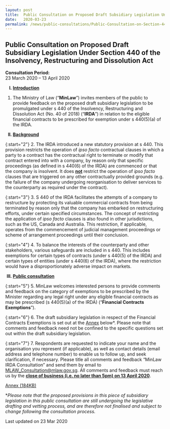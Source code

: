 ```yaml
---
layout: post
title:  Public Consultation on Proposed Draft Subsidiary Legislation Under Section 440 of the Insolvency, Restructuring and Dissolution Act
date:   2020-03-23
permalink: /news/public-consultations/Public-Consultation-on-Section-440-of-Insolvency-Restructuring-Dissolution-Act
---
```


**Public Consultation on Proposed Draft Subsidiary Legislation Under Section 440 of the Insolvency, Restructuring and Dissolution Act**
---

**Consultation Period:**  
23 March 2020 – 13 April 2020

<ol style="list-style-type: upper-roman; font-weight:bold">
<li><u>Introduction</u></li>
</ol>

1. The Ministry of Law (“**MinLaw**”) invites members of the public to provide feedback on the proposed draft subsidiary legislation to be promulgated under s 440 of the Insolvency, Restructuring and Dissolution Act (No. 40 of 2018) (“**IRDA**”) in relation to the eligible financial contracts to be prescribed for exemption under s 440(5)(a) of the IRDA.

<ol start="2" style="list-style-type: upper-roman; font-weight:bold">
<li><u>Background</u></li>
</ol>

{:start="2"}
2. The IRDA introduced a new statutory provision at s 440. This provision restricts the operation of *ipso facto* contractual clauses in which a party to a contract has the contractual right to terminate or modify that contract entered into with a company, by reason only that specific proceedings (as defined in s 440(6) of the IRDA) are commenced or that the company is insolvent. It does **<u>not</u>** restrict the operation of *ipso facto* clauses that are triggered on any other contractually provided grounds (e.g. the failure of the company undergoing reorganisation to deliver services to the counterparty as required under the contract).

{:start="3"}
3. S 440 of the IRDA facilitates the attempts of a company to restructure by protecting its valuable commercial contracts from being terminated by reason only that the company has embarked on restructuring efforts, under certain specified circumstances. The concept of restricting the application of *ipso facto* clauses is also found in other jurisdictions, such as the US, Canada and Australia. This restriction, if applicable, operates from the commencement of judicial management proceedings or scheme of arrangement proceedings until their conclusion. 

{:start="4"}
4. To balance the interests of the counterparty and other stakeholders, various safeguards are included in s 440. This includes exemptions for certain types of contracts (under s 440(5) of the IRDA) and certain types of entities (under s 440(6) of the IRDA), where the restriction would have a disproportionately adverse impact on markets.

<ol start="3" style="list-style-type: upper-roman; font-weight:bold">
<li><u>Public consultation</u></li>
</ol>

{:start="5"}
5. MinLaw welcomes interested persons to provide comments and feedback on the category of exemptions to be prescribed by the Minister regarding any legal right under any eligible financial contracts as may be prescribed (s 440(5)(a) of the IRDA) (“**Financial Contracts Exemptions**”).

{:start="6"}
6. The draft subsidiary legislation in respect of the Financial Contracts Exemptions is set out at the <u>Annex</u> below*. Please note that comments and feedback need not be confined to the specific questions set out within the draft subsidiary legislation.

{:start="7"}
7. Respondents are requested to indicate your name and the organisation you represent (if applicable), as well as contact details (email address and telephone number) to enable us to follow up, and seek clarification, if necessary. Please title all comments and feedback “MinLaw IRDA Consultation” and send them by email to [MLAW_Consultation@mlaw.gov.sg](mailto:MLAW_Consultation@mlaw.gov.sg). All comments and feedback must reach us by the **<u>close of business (i.e. no later than 5pm) on 13 April 2020</u>**.

[Annex (184KB)](/files/news/public-consultations/2020/01/IRD_Prescribed_Contracts_under_Section_440_Regulations_2020.pdf)<br>

**Please note that the proposed provisions in this piece of subsidiary legislation in this public consultation are still undergoing the legislative drafting and vetting process, and are therefore not finalised and subject to change following the consultation process.*

<p class="right-side-updated">Last updated on 23 Mar 2020</p> 
